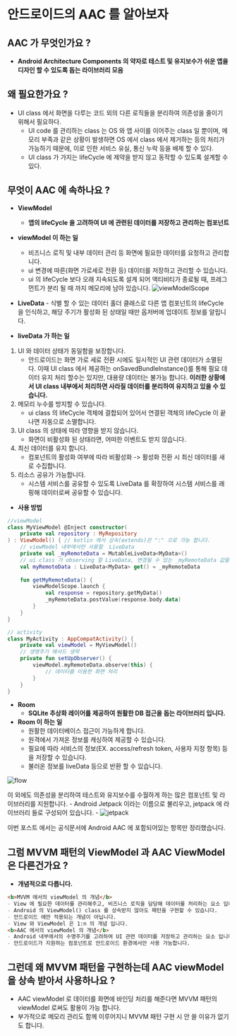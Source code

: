 # 안드로이드의 AAC 를 알아보자

## AAC 가 무엇인가요 ?
- **Android Architecture Components 의 약자로 테스트 및 유지보수가 쉬운 앱을 디자인 할 수 있도록 돕는 라이브러리 모음**

## 왜 필요한가요 ?
- UI class 에서 화면을 다루는 코드 외의 다른 로직들을 분리하여 의존성을 줄이기 위해서 필요하다.
    - UI code 를 관리하는 class 는 OS 와 앱 사이를 이어주는 class 일 뿐이며, 메모리 부족과 같은 상황이 발생하면
      OS 에서 class 에서 제거하는 등의 처리가 가능하기 때문에, 이로 인한 서비스 유실, 통신 누락 등을 배제 할 수 있다.
    - UI class 가 가지는 lifeCycle 에 제약을 받지 않고 동작할 수 있도록 설계할 수 있다.

## 무엇이 AAC 에 속하나요 ?
- **ViewModel**
    - **앱의 lifeCycle 을 고려하여 UI 에 관련된 데이터를 저장하고 관리하는 컴포넌트**
- **viewModel 이 하는 일**
    - 비즈니스 로직 및 내부 데이터 관리 등 화면에 필요한 데이터를 요청하고 관리합니다.
    - ui 변경에 따른(화면 가로세로 전환 등) 데이터를 저장하고 관리할 수 있습니다.
    - ui 의 lifeCycle 보다 오래 지속되도록 설계 되어 액티비티가 종료될 때, 프레그먼트가 분리 될 때 까지 메모리에 남아 있습니다.
![viewModelScope](https://user-images.githubusercontent.com/49216939/178214935-dbd49122-6b50-49a9-b904-31a24eeddf22.png)

- **LiveData**
      - 식별 할 수 있는 데이터 홀더 클래스로 다른 앱 컴포넌트의 lifeCycle 을 인식하고, 해당 주기가 활성화 된 상태일 때만
      옵저버에 업데이트 정보를 알립니다.
  
- **liveData 가 하는 일**
1. UI 와 데이터 상태가 동일함을 보장합니다.
    - 안드로이드는 화면 가로 세로 전환 시에도 일시적인 UI 관련 데이터가 소멸된다.
      이때 UI class 에서 제공하는 onSavedBundleInstance()를 통해 필요 데이터 유지 처리 할수는 있지만, 대용량 데이터는 불가능 합니다.
      **이러한 상황에서 UI class 내부에서 처리하면 사라질 데이터를 분리하여 유지하고 있을 수 있습니다.**
2. 메모리 누수를 방지할 수 있습니다.
    - ui class 의 lifeCycle 객체에 결합되어 있어서 연결된 객체의 lifeCycle 이 끝나면 자동으로 소멸합니다.
3. UI class 의 상태에 따라 영향을 받지 않습니다.
    - 화면이 비활성화 된 상태라면, 어떠한 이벤트도 받지 않습니다.
4. 최신 데이터를 유지 합니다.
    - 컴포넌트의 활성화 여부에 따라 비활성화 -> 활성화 전환 시 최신 데이터를 새로 수집합니다.
5. 리소스 공유가 가능합니다.
    - 시스템 서비스를 공유할 수 있도록 LiveData 를 확장하여 시스템 서비스를 래핑해 데이터로써 공유할 수 있습니다.
    
- **사용 방법**
  
```kotlin
//viewModel
class MyViewModel @Inject constructor(
    private val repository : MyRepository
) : ViewModel() { // kotlin 에서 상속(extends)은 ":" 으로 가능 합니다.
    // viewModel 내부에서만 사용할  LiveData
    private val _myRemoteData = MutableLiveData<MyData>()
    // ui class 가 observing 할 LiveData, 변경될 수 있는 _myRemoteData 값을 get 한다.
    val myRemoteData : LiveData<MyData> get() = _myRemoteData 
    
    fun getMyRemoteData() {
        viewModelScope.launch { 
            val response = repository.getMyData()
            _myRemoteData.postValue(response.body.data)
        }
    }
} 

// activity
class MyActivity : AppCompatActivity() {
    private val viewModel = MyViewModel()
    // 생명주기 메서드 생략
    private fun setUpObserver() {
        viewModel.myRemoteData.observe(this) {
            // 데이터를 이용한 화면 처리
        }
    }
}
```
- **Room**
    - **SQLite 추상화 레이어를 제공하여 원활한 DB 접근을 돕는 라이브러리 입니다.**
- **Room 이 하는 일**  
    - 원활한 데이터베이스 접근이 가능하게 합니다.
    - 원격에서 가져온 정보를 캐싱하여 제공할 수 있습니다.
    - 필요에 따라 서비스의 정보(EX. access/refresh token, 사용자 지정 항목) 등을 저장할 수 있습니다.
    - 불러온 정보를 liveData 등으로 반환 할 수 있습니다.

![flow](https://user-images.githubusercontent.com/49216939/178237198-c5fdef95-f3de-42e2-b458-4ad45f0dceb8.png)

이 외에도 의존성을 분리하여 테스트와 유지보수를 수월하게 하는 많은 컴포넌트 및 라이브러리를 지원합니다.
    - Android Jetpack 이라는 이름으로 불리우고, jetpack 에 라이브러리 들로 구성되어 있습니다. 
    - ![jetpack](https://user-images.githubusercontent.com/49216939/178237332-c1ec7ce0-bf87-4460-b9cb-deca7fe4f505.png)

이번 포스트 에서는 공식문서에 Android AAC 에 포함되어있는 항목만 정리했습니다.

## 그럼 MVVM 패턴의 ViewModel 과 AAC ViewModel 은 다른건가요 ? 
- **개념적으로 다릅니다.**

```markdown
<b>MVVM 에서의 viewModel 의 개념</b>
- View 에 필요한 데이터를 관리해주고, 비즈니스 로직을 담당해 데이터를 처리하는 요소 입니다.
- Android 의 ViewModel() class 를 상속받지 않아도 패턴을 구현할 수 있습니다.
- 안드로이드 에만 적용되는 개념이 아닙니다.
- View 와 ViewModel 은 1:n 의 개념 입니다.
<b>AAC 에서의 viewModel 의 개념</b>
- Android 내부에서의 수명주기를 고려하여 UI 관련 데이터를 저장하고 관리하는 요소 입니다.
- 안드로이드가 지원하는 컴포넌트로 안드로이드 환경에서만 사용 가능합니다.
```

## 그런데 왜 MVVM 패턴을 구현하는데 AAC viewModel 을 상속 받아서 사용하나요 ? 
- AAC viewModel 로 데이터를 화면에 바인딩 처리를 해준다면
  MVVM 패턴의 viewModel 로써도 활용이 가능 합니다.
- 부가적으로 메모리 관리도 함께 이루어지니 MVVM 패턴 구현 시 안 쓸 이유가 없기도 합니다.
